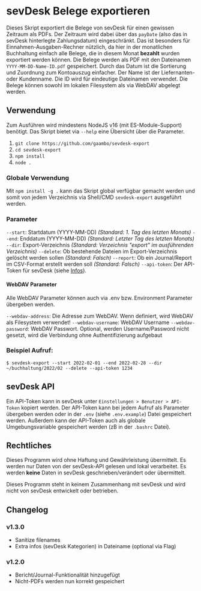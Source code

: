# sevDesk Belege exportieren

Dieses Skript exportiert die Belege von sevDesk für einen gewissen Zeitraum als PDFs.
Der Zeitraum wird dabei über das `payDate` (also das in sevDesk hinterlegte Zahlungsdatum) eingeschränkt.
Das ist besonders für Einnahmen-Ausgaben-Rechner nützlich, da hier in der monatlichen Buchhaltung einfach alle Belege, 
die in diesem Monat **bezahlt** wurden exportiert werden können. 
Die Belege werden als PDF mit den Dateinamen `YYYY-MM-DD-Name-ID.pdf` gespeichert. 
Durch das Datum ist die Sortierung und Zuordnung zum Kontoauszug einfacher. 
Der Name ist der Liefernanten- oder Kundenname. 
Die ID wird für eindeutige Dateinamen verwendet.
Die Belege können sowohl im lokalen Filesystem als via WebDAV abgelegt werden.

## Verwendung

Zum Ausführen wird mindestens NodeJS v16 (mit ES-Module-Support) benötigt. 
Das Skript bietet via `--help` eine Übersicht über die Parameter. 

1. `git clone https://github.com/gaambo/sevdesk-export`
2. `cd sevdesk-export`
3. `npm install`
4. `node .`

### Globale Verwendung

Mit `npm install -g .` kann das Skript global verfügbar gemacht werden und somit von jedem Verzeichnis via Shell/CMD `sevdesk-export` ausgeführt werden.

### Parameter

`--start`: Startdatum (YYYY-MM-DD) *(Standard: 1. Tag des letzten Monats)* 
`--end`: Enddatum (YYYY-MM-DD) *(Standard: Letzter Tag des letzten Monats)* 
`--dir`: Export-Verzeichnis *(Standard: Verzeichnis "export" im ausführenden Verzeichnis)*
`--delete`: Ob bestehende Dateien im Export-Verzeichnis gelöscht werden sollen *(Standard: Falsch)* 
`--report`: Ob ein Journal/Report im CSV-Format erstellt werden soll *(Standard: Falsch)* 
`--api-token`: Der API-Token für sevDesk (siehe [Infos](#sevdesk-api)).

#### WebDAV Parameter

Alle WebDAV Parameter können auch via .env bzw. Environment Parameter übergeben werden.

`--webdav-address`: Die Adresse zum WebDAV. Wenn definiert, wird WebDAV als Filesystem verwendet!
`--webdav-username`: WebDAV Username
`--webdav-password`: WebDAV Passwort. Optional, werden Username/Password nicht gesetzt, 
wird die Verbindung ohne Authentifizierung aufgebaut

### Beispiel Aufruf: 
`$ sevdesk-export --start 2022-02-01 --end 2022-02-28 --dir ~/buchhaltung/2022/02 --delete --api-token 1234`

## sevDesk API

Ein API-Token kann in sevDesk unter `Einstellungen > Benutzer > API-Token` kopiert werden.
Der API-Token kann bei jedem Aufruf als Parameter übergeben werden oder in der `.env` (siehe `.env.example`) Datei gespeichert werden. 
Außerdem kann der API-Token auch als globale Umgebungsvariable gespeichert werden (zB in der `.bashrc` Datei).

## Rechtliches

Dieses Programm wird ohne Haftung und Gewährleistung übermittelt. Es werden nur Daten von der sevDesk-API gelesen und lokal verarbeitet. Es werden **keine** Daten in sevDesk geschrieben/verändert oder übermittelt.

Dieses Programm steht in keinem Zusammenhang mit sevDesk und wird nicht von sevDesk entwickelt oder betrieben.

## Changelog

### v1.3.0

- Sanitize filenames
- Extra infos (sevDesk Kategorien) in Dateiname (optional via Flag)

### v1.2.0

- Bericht/Journal-Funktionalität hinzugefügt
- Nicht-PDFs werden nun korrekt gespeichert

